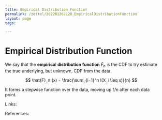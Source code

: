 ```yaml
---
title: Empirical Distribution Function
permalink: /zettel/202201262128_EmpiricalDistributionFunction
layout: page
tags: 

---
```

# Empirical Distribution Function

We say that the **empirical distribution function** $\hat{F}_n$ is the CDF to try estimate the true underlying, but unknown, CDF from the data.

$$
\hat{F}_n (x) = \frac{\sum_{i=1}^n I(X_i \leq x)}{n}
$$

It forms a stepwise function over the data, moving up $1/n$ after each data point.

Links: 

References: 

